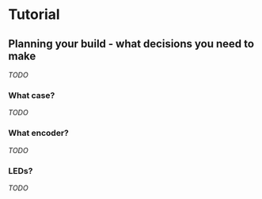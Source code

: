 # Tutorial

## Planning your build - what decisions you need to make
*TODO*

### What case?
*TODO*

### What encoder?
*TODO*

### LEDs?
*TODO*
